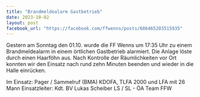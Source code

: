 ```yaml
---
title: "Brandmeldealarm Gastbetrieb"
date: 2023-10-02
layout: post
facebook_url: "https://facebook.com/ffwenns/posts/686465203515935"
---
```


Gestern am Sonntag den 01.10. wurde die FF Wenns um 17:35 Uhr zu einem Brandmeldealarm in einem örtlichen Gastbetrieb alarmiert. Die Anlage löste durch einen Haarföhn aus. Nach Kontrolle der Räumlichkeiten vor Ort konnten wir den Einsatz nach rund zehn Minuten beenden und wieder in die Halle einrücken. 

Im Einsatz:
 Pager / Sammelruf (BMA) 
 KDOFA, TLFA 2000 und LFA mit 26 Mann
 Einsatzleiter: Kdt. BV Lukas Scheiber
 LS /️ SL - ÖA Team FFW